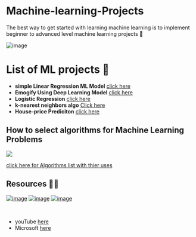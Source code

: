 # Machine-learning-Projects
The best way to get started with learning machine learning is to implement beginner to advanced level machine learning projects 🤖

![image](https://i.pinimg.com/564x/e8/54/44/e8544455f56ab1d668521bead398f84a.jpg)

# List of ML projects 💌 

- **simple Linear Regression ML Model** [click here ](https://github.com/Aj7t/Machine-learning-Projects/tree/main/Blogathon)
- **Emogify Using Deep Learning Model** [click here ](https://github.com/Aj7t/Emogify)
- **Logistic Regression** [click here](https://github.com/Aj7t/Machine-learning-Projects/tree/main/Loan%20Prediction)
- **k-nearest neighbors algo** [Click here](https://github.com/Aj7t/Machine-learning-Projects/tree/main/KNN%20Implementation)
- **House-price Prediciton** [click here](https://github.com/Aj7t/Machine-learning-Projects/tree/main/House-price%20Prediciton)

## How to select algorithms for  Machine Learning Problems
![](https://docs.microsoft.com/en-us/azure/machine-learning/media/how-to-select-algorithms/how-to-select-algorithms.png)

[click here for Algorithms list with thier uses](https://docs.microsoft.com/en-us/azure/machine-learning/media/algorithm-cheat-sheet/machine-learning-algorithm-cheat-sheet.svg)


## Resources 🚀🚀
[![image](https://user-images.githubusercontent.com/67835881/117100205-cd86ee00-ad90-11eb-992f-9e7d7e3e558e.png)](https://learn.datacamp.com/)   [![image](https://user-images.githubusercontent.com/67835881/117104060-193d9580-ad99-11eb-9e0c-78fdbe4ff490.png)](https://www.coursera.org/learn/machine-learning)   [![image](https://user-images.githubusercontent.com/67835881/117100715-11c6be00-ad92-11eb-82da-16b2a7fe53cf.png)](https://courses.analyticsvidhya.com/)    

<br>

 -  youTube [here](https://www.youtube.com/user/krishnaik06/playlists)
 -  Microsoft [here](https://docs.microsoft.com/en-us/azure/machine-learning/) 
